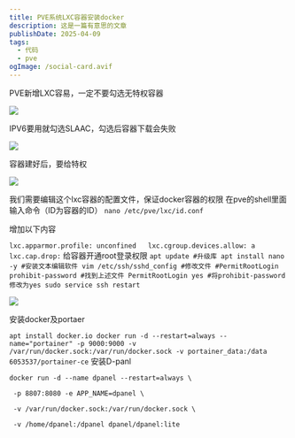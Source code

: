 ```yaml
---
title: PVE系统LXC容器安装docker
description: 这是一篇有意思的文章
publishDate: 2025-04-09
tags:
  - 代码
  - pve
ogImage: /social-card.avif
---
```

PVE新增LXC容易，一定不要勾选无特权容器

![](/assets/images/63441a2110eb68609.png_e1080.png)

IPV6要用就勾选SLAAC，勾选后容器下载会失败

![](/assets/images/63441a32eba201802.png_e1080.png)

容器建好后，要给特权

![](/assets/images/63441a46081571581.png_e1080-1-.png)


我们需要编辑这个lxc容器的配置文件，保证docker容器的权限
在pve的shell里面输入命令（ID为容器的ID）
`nano /etc/pve/lxc/id.conf`

增加以下内容

`lxc.apparmor.profile: unconfined  
lxc.cgroup.devices.allow: a  
lxc.cap.drop:`
给容器开通root登录权限
`apt update
#升级库
apt install nano -y
#安装文本编辑软件
vim /etc/ssh/sshd_config
#修改文件
#PermitRootLogin prohibit-password
#找到上述文件
PermitRootLogin yes
#将prohibit-password修改为yes
sudo service ssh restart`


![](/assets/images/63441a63634e57777.png_e1080.png)

安装docker及portaer

`apt install docker.io
docker run -d --restart=always --name="portainer" -p 9000:9000 -v /var/run/docker.sock:/var/run/docker.sock -v portainer_data:/data 6053537/portainer-ce`
[](https://dpanel.cc/#/zh-cn/install/docker?id=%e5%ae%89%e8%a3%85-lite-%e7%89%88)安装D-panl

`docker run -d --name dpanel --restart=always \`

` -p 8807:8080 -e APP_NAME=dpanel \`

` -v /var/run/docker.sock:/var/run/docker.sock \`

` -v /home/dpanel:/dpanel dpanel/dpanel:lite`
